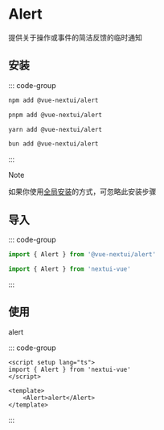 # Alert
提供关于操作或事件的简洁反馈的临时通知

## 安装
::: code-group
```sh [npm]
npm add @vue-nextui/alert
```
```sh [pnpm]
pnpm add @vue-nextui/alert
```
```sh [yarn]
yarn add @vue-nextui/alert
```
```sh [bun]
bun add @vue-nextui/alert
```
:::

> [!NOTE]
> 如果你使用[全局安装](/guide/installation#全局安装)的方式，可忽略此安装步骤

## 导入
::: code-group
```js [按需导入]
import { Alert } from '@vue-nextui/alert'
```
```js [全局导入]
import { Alert } from 'nextui-vue'
```
:::

## 使用

<NAlert>alert</NAlert>

::: code-group
```vue [示例代码]
<script setup lang="ts">
import { Alert } from 'nextui-vue'
</script>

<template>
    <Alert>alert</Alert>
</template>
```
:::
